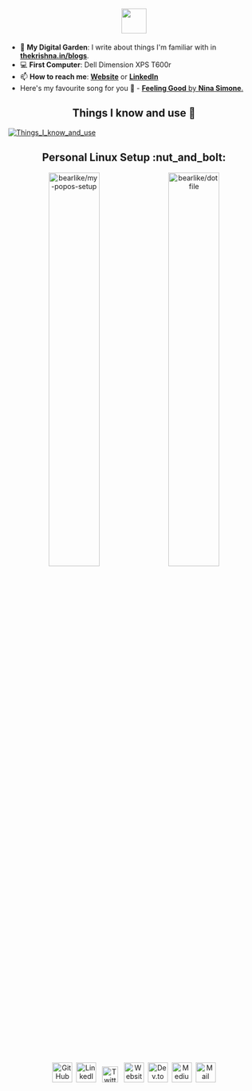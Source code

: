 <h1 align="center"><img src="https://cdn.thekrishna.in/img/kk-name-animated.svg" height="50" /></h1>

- 🌱 **My Digital Garden**: I write about things I'm familiar with in **[thekrishna.in/blogs](https://thekrishna.in/blogs/?utm_source=github)**.
- :computer: **First Computer**: Dell Dimension XPS T600r
- 📫 **How to reach me**: **[Website](https://thekrishna.in/?utm_source=github)** or **[LinkedIn](https://kanth.tech/linkedin?utm_source=github)**
- Here's my favourite song for you :trumpet: - [**Feeling Good** by **Nina Simone**.](https://youtube.com/watch?v=BNMKGYiJpvg)

<h2 align="center">Things I know and use 🌱</h2>

[![Things_I_know_and_use](https://cdn.thekrishna.in/img/Projects/gh-skills.jpg)](https://thekrishna.in/#skills?utm_source=github)


<h2 align="center">Personal Linux Setup :nut_and_bolt:</h2>
<p align="center">
  <a href="https://github.com/bearlike/my-popos-setup"><img width="45%" src="https://cdn.thekrishna.in/img/gh-card/my_popos_setup.svg?" alt="bearlike/my-popos-setup"></a>&emsp;<a href="https://github.com/bearlike/dotfiles"><img width="45%" src="https://cdn.thekrishna.in/img/gh-card/dotfiles.svg?" alt="bearlike/dotfile"></a>
</p>

<!-- To draw a line !-->
<h2 align="center"></h2>


<p align="center">   
  <a id="GitHub"   href="https://kanth.tech/github?utm_source=github"    ><img width="40px" src="https://cdn.thekrishna.in/img/icon/gh-profile/github.svg"   alt="GitHub"   /></a>&nbsp;
  <a id="LinkedIn" href="https://kanth.tech/linkedin?utm_source=github"  ><img width="40px" src="https://cdn.thekrishna.in/img/icon/gh-profile/linkedin.svg" alt="LinkedIn" /></a>&nbsp;&nbsp;
  <a id="Twitter"  href="https://kanth.tech/twitter?utm_source=github"   ><img width="32px" src="https://cdn.thekrishna.in/img/icon/gh-profile/twitter.svg"  alt="Twitter"  /></a>&nbsp;&nbsp;
  <a id="Website"  href="https://thekrishna.in/?utm_source=github"       ><img width="40px" src="https://cdn.thekrishna.in/img/icon/gh-profile/web.svg"      alt="Website"  /></a>&nbsp;
  <a id="Dev.to"   href="https://kanth.tech/devto?utm_source=github"     ><img width="40px" src="https://cdn.thekrishna.in/img/icon/gh-profile/dev.svg"      alt="Dev.to"   /></a>&nbsp;
  <a id="Medium"   href="https://kanth.tech/medium?utm_source=github"    ><img width="40px" src="https://cdn.thekrishna.in/img/icon/gh-profile/medium.svg"   alt="Medium"   /></a>&nbsp;
  <a id="Mail"     href="mailto:mail@kanth.tech"                         ><img width="40px" src="https://cdn.thekrishna.in/img/icon/gh-profile/mail.svg"     alt="Mail"     /></a>
</p>

